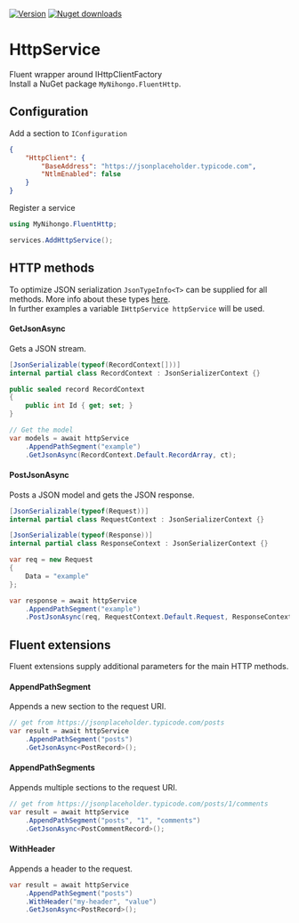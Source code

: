 [![Version](https://img.shields.io/nuget/v/MyNihongo.FluentHttp?style=plastic)](https://www.nuget.org/packages/MyNihongo.FluentHttp/)
[![Nuget downloads](https://img.shields.io/nuget/dt/MyNihongo.FluentHttp?label=nuget%20downloads&logo=nuget&style=plastic)](https://www.nuget.org/packages/MyNihongo.FluentHttp/)   

# HttpService
Fluent wrapper around IHttpClientFactory  
Install a NuGet package `MyNihongo.FluentHttp`.

## Configuration
Add a section to `IConfiguration`
```json
{
	"HttpClient": {
		"BaseAddress": "https://jsonplaceholder.typicode.com",
		"NtlmEnabled": false
	} 
}
```
Register a service
```cs
using MyNihongo.FluentHttp;

services.AddHttpService();
```

## HTTP methods
To optimize JSON serialization `JsonTypeInfo<T>` can be supplied for all methods. More info about these types [here](https://devblogs.microsoft.com/dotnet/try-the-new-system-text-json-source-generator/).  
In further examples a variable `IHttpService httpService` will be used.  

#### GetJsonAsync
Gets a JSON stream.
```cs
[JsonSerializable(typeof(RecordContext[]))]
internal partial class RecordContext : JsonSerializerContext {}

public sealed record RecordContext
{
	public int Id { get; set; }
}

// Get the model
var models = await httpService
	.AppendPathSegment("example")
	.GetJsonAsync(RecordContext.Default.RecordArray, ct);
```

#### PostJsonAsync
Posts a JSON model and gets the JSON response.
```cs
[JsonSerializable(typeof(Request))]
internal partial class RequestContext : JsonSerializerContext {}

[JsonSerializable(typeof(Response))]
internal partial class ResponseContext : JsonSerializerContext {}

var req = new Request
{
	Data = "example"
};

var response = await httpService
	.AppendPathSegment("example")
	.PostJsonAsync(req, RequestContext.Default.Request, ResponseContext.Default.Response, ct);
```

## Fluent extensions
Fluent extensions supply additional parameters for the main HTTP methods.

#### AppendPathSegment
Appends a new section to the request URI.
```cs
// get from https://jsonplaceholder.typicode.com/posts
var result = await httpService
	.AppendPathSegment("posts")
	.GetJsonAsync<PostRecord>();
```

#### AppendPathSegments
Appends multiple sections to the request URI.
```cs
// get from https://jsonplaceholder.typicode.com/posts/1/comments
var result = await httpService
	.AppendPathSegment("posts", "1", "comments")
	.GetJsonAsync<PostCommentRecord>();
```

#### WithHeader
Appends a header to the request.
```cs
var result = await httpService
	.AppendPathSegment("posts")
	.WithHeader("my-header", "value")
	.GetJsonAsync<PostRecord>();
```